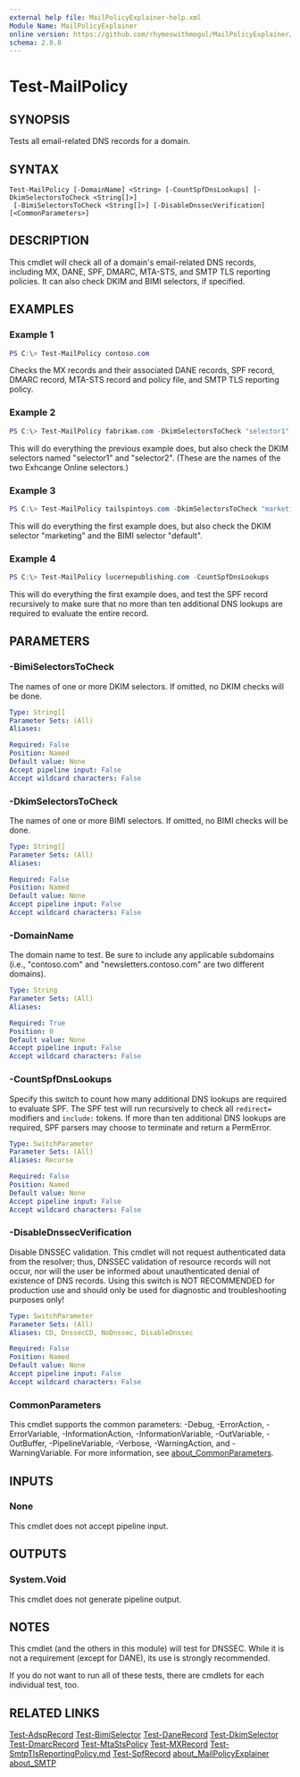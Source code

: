 ```yaml
---
external help file: MailPolicyExplainer-help.xml
Module Name: MailPolicyExplainer
online version: https://github.com/rhymeswithmogul/MailPolicyExplainer/blob/main/man/en-US/Test-MailPolicy.md
schema: 2.0.0
---
```


# Test-MailPolicy

## SYNOPSIS
Tests all email-related DNS records for a domain.

## SYNTAX

```
Test-MailPolicy [-DomainName] <String> [-CountSpfDnsLookups] [-DkimSelectorsToCheck <String[]>]
 [-BimiSelectorsToCheck <String[]>] [-DisableDnssecVerification] [<CommonParameters>]
```

## DESCRIPTION
This cmdlet will check all of a domain's email-related DNS records, including MX, DANE, SPF, DMARC, MTA-STS, and SMTP TLS reporting policies.  It can also check DKIM and BIMI selectors, if specified.

## EXAMPLES

### Example 1
```powershell
PS C:\> Test-MailPolicy contoso.com
```

Checks the MX records and their associated DANE records, SPF record, DMARC record, MTA-STS record and policy file, and SMTP TLS reporting policy.

### Example 2
```powershell
PS C:\> Test-MailPolicy fabrikam.com -DkimSelectorsToCheck "selector1","selector2"
```

This will do everything the previous example does, but also check the DKIM selectors named "selector1" and "selector2".  (These are the names of the two Exhcange Online selectors.)

### Example 3
```powershell
PS C:\> Test-MailPolicy tailspintoys.com -DkimSelectorsToCheck "marketing" -BimiSelectorsToCheck "default"
```

This will do everything the first example does, but also check the DKIM selector "marketing" and the BIMI selector "default".

### Example 4
```powershell
PS C:\> Test-MailPolicy lucernepublishing.com -CountSpfDnsLookups
```

This will do everything the first example does, and test the SPF record recursively to make sure that no more than ten additional DNS lookups are required to evaluate the entire record.

## PARAMETERS

### -BimiSelectorsToCheck
The names of one or more DKIM selectors.  If omitted, no DKIM checks will be done.

```yaml
Type: String[]
Parameter Sets: (All)
Aliases:

Required: False
Position: Named
Default value: None
Accept pipeline input: False
Accept wildcard characters: False
```

### -DkimSelectorsToCheck
The names of one or more BIMI selectors.  If omitted, no BIMI checks will be done.

```yaml
Type: String[]
Parameter Sets: (All)
Aliases:

Required: False
Position: Named
Default value: None
Accept pipeline input: False
Accept wildcard characters: False
```

### -DomainName
The domain name to test.  Be sure to include any applicable subdomains (i.e., "contoso.com" and "newsletters.contoso.com" are two different domains).

```yaml
Type: String
Parameter Sets: (All)
Aliases:

Required: True
Position: 0
Default value: None
Accept pipeline input: False
Accept wildcard characters: False
```

### -CountSpfDnsLookups
Specify this switch to count how many additional DNS lookups are required to evaluate SPF.  The SPF test will run recursively to check all `redirect=` modifiers and `include:` tokens.  If more than ten additional DNS lookups are required, SPF parsers may choose to terminate and return a PermError.

```yaml
Type: SwitchParameter
Parameter Sets: (All)
Aliases: Recurse

Required: False
Position: Named
Default value: None
Accept pipeline input: False
Accept wildcard characters: False
```

### -DisableDnssecVerification
Disable DNSSEC validation.  This cmdlet will not request authenticated data from the resolver;  thus, DNSSEC validation of resource records will not occur, nor will the user be informed about unauthenticated denial of existence of DNS records.  Using this switch is NOT RECOMMENDED for production use and should only be used for diagnostic and troubleshooting purposes only!

```yaml
Type: SwitchParameter
Parameter Sets: (All)
Aliases: CD, DnssecCD, NoDnssec, DisableDnssec

Required: False
Position: Named
Default value: None
Accept pipeline input: False
Accept wildcard characters: False
```

### CommonParameters
This cmdlet supports the common parameters: -Debug, -ErrorAction, -ErrorVariable, -InformationAction, -InformationVariable, -OutVariable, -OutBuffer, -PipelineVariable, -Verbose, -WarningAction, and -WarningVariable. For more information, see [about_CommonParameters](http://go.microsoft.com/fwlink/?LinkID=113216).

## INPUTS

### None
This cmdlet does not accept pipeline input.

## OUTPUTS

### System.Void
This cmdlet does not generate pipeline output.

## NOTES
This cmdlet (and the others in this module) will test for DNSSEC.  While it is not a requirement (except for DANE), its use is strongly recommended.

If you do not want to run all of these tests, there are cmdlets for each individual test, too.

## RELATED LINKS

[Test-AdspRecord]()
[Test-BimiSelector]()
[Test-DaneRecord]()
[Test-DkimSelector]()
[Test-DmarcRecord]()
[Test-MtaStsPolicy]()
[Test-MXRecord]()
[Test-SmtpTlsReportingPolicy.md]()
[Test-SpfRecord]()
[about_MailPolicyExplainer]()
[about_SMTP]()